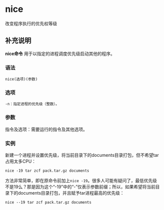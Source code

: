 nice
===

改变程序执行的优先权等级

## 补充说明

**nice命令** 用于以指定的进程调度优先级启动其他的程序。

###  语法

```shell
nice(选项)(参数)
```

###  选项

```shell
-n：指定进程的优先级（整数）。
```

###  参数

指令及选项：需要运行的指令及其他选项。

###  实例

新建一个进程并设置优先级，将当前目录下的documents目录打包，但不希望tar占用太多CPU：

```shell
nice -19 tar zcf pack.tar.gz documents
```

方法非常简单，即在原命令前加上`nice -19`。很多人可能有疑问了，最低优先级不是19么？那是因为这个“-19”中的“-”仅表示参数前缀；所以，如果希望将当前目录下的documents目录打包，并且赋予tar进程最高的优先级：

```shell
nice --19 tar zcf pack.tar.gz documents
```


